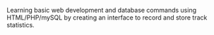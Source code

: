 Learning basic web development and database commands using HTML/PHP/mySQL by creating an interface to record and store track statistics.
